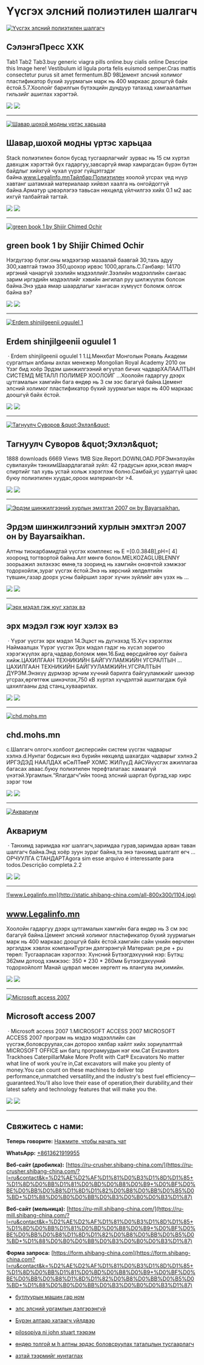# Үүсгэх элсний полиэтилен шалгагч

<a href="https://swt.shibang-china.com/?l=ru&img&k=%D2%AE%D2%AF%D1%81%D0%B3%D1%8D%D1%85+%D1%8D%D0%BB%D1%81%D0%BD%D0%B8%D0%B9+%D0%BF%D0%BE%D0%BB%D0%B8%D1%8D%D1%82%D0%B8%D0%BB%D0%B5%D0%BD+%D1%88%D0%B0%D0%BB%D0%B3%D0%B0%D0%B3%D1%87" target="_blank">![Үүсгэх элсний полиэтилен шалгагч](http://static.shibang-china.com/all-800x300/1203.jpg)</a>

## СэлэнгэПресс ХХК
Tab1 Tab2 Tab3.buy generic viagra pills online.buy cialis online Descripe this Image here! Vestibulum id ligula porta felis euismod semper.Cras mattis consectetur purus sit amet fermentum.BD 98Цемент элсний холимог пластификатор бүхий зуурмагын марк нь 400 маркаас доошгүй байх ёстой.5.7.Хоолойг барилгын бүтээцийн дундуур татахад хамгаалалтын гильзийг ашиглах хэрэгтэй.


<a href="https://whatsapp.shibangsoft.com/WhatsApp.php" target="_blank" title="WhatsApp">![](http://static.shibang-china.com/icon/whatsapp.png)</a> <a href="https://swt.shibang-china.com/?l=ru&icon&k=%D2%AE%D2%AF%D1%81%D0%B3%D1%8D%D1%85+%D1%8D%D0%BB%D1%81%D0%BD%D0%B8%D0%B9+%D0%BF%D0%BE%D0%BB%D0%B8%D1%8D%D1%82%D0%B8%D0%BB%D0%B5%D0%BD+%D1%88%D0%B0%D0%BB%D0%B3%D0%B0%D0%B3%D1%87" target="_blank">![](http://static.shibang-china.com/icon/chat-ru.png)</a>

---

<a href="https://swt.shibang-china.com/?l=ru&img&k=%D2%AE%D2%AF%D1%81%D0%B3%D1%8D%D1%85+%D1%8D%D0%BB%D1%81%D0%BD%D0%B8%D0%B9+%D0%BF%D0%BE%D0%BB%D0%B8%D1%8D%D1%82%D0%B8%D0%BB%D0%B5%D0%BD+%D1%88%D0%B0%D0%BB%D0%B3%D0%B0%D0%B3%D1%87" target="_blank">![Шавар,шохой модны үртэс харьцаа](http://static.shibang-china.com/all-800x300/724.jpg)</a>

## Шавар,шохой модны үртэс харьцаа
Stack полиэтилен болон бусад тусгаарлагчийг зурвас нь 15 см хүртэл давхцаж хэрэгтэй бүх гадаргуу,завсаргүй ямар хамрагдсан бүрэн бүтэн байдлыг хийхгүй чухал үүрэг гүйцэтгэдэг байна.www.Legalinfo.mnТайлбар:Полиэтилен хоолой yrcpax үед нүүр хавтанг шатамхай материалаар хийвэл хаалга нь онгойдоггүй байна.Арматур цэвэрлэгээ тавьсан нөхцөлд үйлчилгээ хийх 0.1 м2 aac ихгүй талбайтай тагтай.


<a href="https://whatsapp.shibangsoft.com/WhatsApp.php" target="_blank" title="WhatsApp">![](http://static.shibang-china.com/icon/whatsapp.png)</a> <a href="https://swt.shibang-china.com/?l=ru&icon&k=%D2%AE%D2%AF%D1%81%D0%B3%D1%8D%D1%85+%D1%8D%D0%BB%D1%81%D0%BD%D0%B8%D0%B9+%D0%BF%D0%BE%D0%BB%D0%B8%D1%8D%D1%82%D0%B8%D0%BB%D0%B5%D0%BD+%D1%88%D0%B0%D0%BB%D0%B3%D0%B0%D0%B3%D1%87" target="_blank">![](http://static.shibang-china.com/icon/chat-ru.png)</a>

---

<a href="https://swt.shibang-china.com/?l=ru&img&k=%D2%AE%D2%AF%D1%81%D0%B3%D1%8D%D1%85+%D1%8D%D0%BB%D1%81%D0%BD%D0%B8%D0%B9+%D0%BF%D0%BE%D0%BB%D0%B8%D1%8D%D1%82%D0%B8%D0%BB%D0%B5%D0%BD+%D1%88%D0%B0%D0%BB%D0%B3%D0%B0%D0%B3%D1%87" target="_blank">![green book 1 by Shijir Chimed Ochir](http://static.shibang-china.com/all-800x300/145.jpg)</a>

## green book 1 by Shijir Chimed Ochir
Нэгдүгээр бүлэг.оны мэдээгээр мазаалай баавгай 30,тахь адуу 300,хавтгай тэмээ 350,цоохор ирвэс 1000,аргаль.С.Ганбаяр: 14170 иргэний чанаргүй зээлийн мэдээллийг.Зээлийн мэдээллийн сангаас зарим иргэдийн мэдээллийг хэвийн ангилал руу шилжүүлэх болсон байна.Энэ удаа ямар шаардлагыг хангасан хүмүүст боломж олгож байна вэ?


<a href="https://whatsapp.shibangsoft.com/WhatsApp.php" target="_blank" title="WhatsApp">![](http://static.shibang-china.com/icon/whatsapp.png)</a> <a href="https://swt.shibang-china.com/?l=ru&icon&k=%D2%AE%D2%AF%D1%81%D0%B3%D1%8D%D1%85+%D1%8D%D0%BB%D1%81%D0%BD%D0%B8%D0%B9+%D0%BF%D0%BE%D0%BB%D0%B8%D1%8D%D1%82%D0%B8%D0%BB%D0%B5%D0%BD+%D1%88%D0%B0%D0%BB%D0%B3%D0%B0%D0%B3%D1%87" target="_blank">![](http://static.shibang-china.com/icon/chat-ru.png)</a>

---

<a href="https://swt.shibang-china.com/?l=ru&img&k=%D2%AE%D2%AF%D1%81%D0%B3%D1%8D%D1%85+%D1%8D%D0%BB%D1%81%D0%BD%D0%B8%D0%B9+%D0%BF%D0%BE%D0%BB%D0%B8%D1%8D%D1%82%D0%B8%D0%BB%D0%B5%D0%BD+%D1%88%D0%B0%D0%BB%D0%B3%D0%B0%D0%B3%D1%87" target="_blank">![Erdem shinjilgeenii oguulel 1](http://static.shibang-china.com/all-800x300/421.jpg)</a>

## Erdem shinjilgeenii oguulel 1
&nbsp;&#0183;&#32;Erdem shinjilgeenii oguulel 1 1.Ц.Мөнхбат Монголын Рояаль Академи сургалтын албаны ахлах менежер Mongolian Royal Academy 2010 он Үзэг бид хоёр Эрдэм шинжилгээний өгүүлэл бичих чадварХАЛААЛТЫН СИСТЕМД МЕТАЛЛ ПОЛИМЕР ХООЛОЙГ …Хоолойн гадаргуу дээрх цутгамалын хамгийн бага өндөр нь 3 см ээс багагүй байна.Цемент элсний холимог пластификатор бүхий зуурмагын марк нь 400 маркаас доошгүй байх ёстой.


<a href="https://whatsapp.shibangsoft.com/WhatsApp.php" target="_blank" title="WhatsApp">![](http://static.shibang-china.com/icon/whatsapp.png)</a> <a href="https://swt.shibang-china.com/?l=ru&icon&k=%D2%AE%D2%AF%D1%81%D0%B3%D1%8D%D1%85+%D1%8D%D0%BB%D1%81%D0%BD%D0%B8%D0%B9+%D0%BF%D0%BE%D0%BB%D0%B8%D1%8D%D1%82%D0%B8%D0%BB%D0%B5%D0%BD+%D1%88%D0%B0%D0%BB%D0%B3%D0%B0%D0%B3%D1%87" target="_blank">![](http://static.shibang-china.com/icon/chat-ru.png)</a>

---

<a href="https://swt.shibang-china.com/?l=ru&img&k=%D2%AE%D2%AF%D1%81%D0%B3%D1%8D%D1%85+%D1%8D%D0%BB%D1%81%D0%BD%D0%B8%D0%B9+%D0%BF%D0%BE%D0%BB%D0%B8%D1%8D%D1%82%D0%B8%D0%BB%D0%B5%D0%BD+%D1%88%D0%B0%D0%BB%D0%B3%D0%B0%D0%B3%D1%87" target="_blank">![Тагнуулч Суворов &amp;quot;Эхлэл&amp;quot;](http://static.shibang-china.com/all-800x300/1237.jpg)</a>

## Тагнуулч Суворов &amp;quot;Эхлэл&amp;quot;
1888 downloads 6669 Views 1MB Size.Report.DOWNLOAD.PDFЭмнэлзүйн сувилахуйн тэнхимШаардлагатай зүйл: 42 градусын архи,эсвэл ямарч спиртийг тал хувь устай хольж хэрэглэж болно.Самбай,ус уудаггүй цаас буюу полиэтилен хуудас,ороох материал&lt;br &gt;4.


<a href="https://whatsapp.shibangsoft.com/WhatsApp.php" target="_blank" title="WhatsApp">![](http://static.shibang-china.com/icon/whatsapp.png)</a> <a href="https://swt.shibang-china.com/?l=ru&icon&k=%D2%AE%D2%AF%D1%81%D0%B3%D1%8D%D1%85+%D1%8D%D0%BB%D1%81%D0%BD%D0%B8%D0%B9+%D0%BF%D0%BE%D0%BB%D0%B8%D1%8D%D1%82%D0%B8%D0%BB%D0%B5%D0%BD+%D1%88%D0%B0%D0%BB%D0%B3%D0%B0%D0%B3%D1%87" target="_blank">![](http://static.shibang-china.com/icon/chat-ru.png)</a>

---

<a href="https://swt.shibang-china.com/?l=ru&img&k=%D2%AE%D2%AF%D1%81%D0%B3%D1%8D%D1%85+%D1%8D%D0%BB%D1%81%D0%BD%D0%B8%D0%B9+%D0%BF%D0%BE%D0%BB%D0%B8%D1%8D%D1%82%D0%B8%D0%BB%D0%B5%D0%BD+%D1%88%D0%B0%D0%BB%D0%B3%D0%B0%D0%B3%D1%87" target="_blank">![Эрдэм шинжилгээний хурлын эмхтгэл 2007 он by Bayarsaikhan.](http://static.shibang-china.com/all-800x300/1269.jpg)</a>

## Эрдэм шинжилгээний хурлын эмхтгэл 2007 он by Bayarsaikhan.
Алтны тиокарбамидтай үүсгэх комплекс нь Е =[0.0.384B],pH=[ 4] хооронд тогтвортой байна.Алт мөнгө болон.MELKOZAGLUBLENNY зоорьажил эхлэхээс өмнө,та зооринд нь хамгийн оновчтой хэмжээг тодорхойлж,зураг үүсгэх ёстой.Энэ нь хөрсний хөлдөлтийн түвшин,газар доорх усны байршил зэрэг хүчин зүйлийг авч үзэх нь …


<a href="https://whatsapp.shibangsoft.com/WhatsApp.php" target="_blank" title="WhatsApp">![](http://static.shibang-china.com/icon/whatsapp.png)</a> <a href="https://swt.shibang-china.com/?l=ru&icon&k=%D2%AE%D2%AF%D1%81%D0%B3%D1%8D%D1%85+%D1%8D%D0%BB%D1%81%D0%BD%D0%B8%D0%B9+%D0%BF%D0%BE%D0%BB%D0%B8%D1%8D%D1%82%D0%B8%D0%BB%D0%B5%D0%BD+%D1%88%D0%B0%D0%BB%D0%B3%D0%B0%D0%B3%D1%87" target="_blank">![](http://static.shibang-china.com/icon/chat-ru.png)</a>

---

<a href="https://swt.shibang-china.com/?l=ru&img&k=%D2%AE%D2%AF%D1%81%D0%B3%D1%8D%D1%85+%D1%8D%D0%BB%D1%81%D0%BD%D0%B8%D0%B9+%D0%BF%D0%BE%D0%BB%D0%B8%D1%8D%D1%82%D0%B8%D0%BB%D0%B5%D0%BD+%D1%88%D0%B0%D0%BB%D0%B3%D0%B0%D0%B3%D1%87" target="_blank">![эрх мэдэл гэж юуг хэлэх вэ](http://static.shibang-china.com/all-800x300/1161.jpg)</a>

## эрх мэдэл гэж юуг хэлэх вэ
&nbsp;&#0183;&#32;Үүрэг үүсгэх эрх мэдэл 14.Эцэст нь дүгнэхэд 15.Хүч хэрэглэх Наймаалцах Үүрэг үүсгэх Эрх мэдэл гэдэг нь хүсэл зоригоо хэрэгжүүлэх арга,чадвар,боломж мөн.16.Бид өөрсдийгөө юуг байнга хийж.ЦАХИЛГААН ТЕХНИКИЙН БАЙГУУЛАМЖИЙН УГСРАЛТЫН …ЦАХИЛГААН ТЕХНИКИЙН БАЙГУУЛАМЖИЙН.УГСРАЛТЫН ДҮРЭМ.Энэхүү дүрмээр эрчим хүчний барилга байгууламжийг шинээр угсрах,өргөтгөж шинэчлэх,750 кВ хүртэл хүчдэлтэй ашиглагдаж буй цахилгааны дэд станц,хуваарилах.


<a href="https://whatsapp.shibangsoft.com/WhatsApp.php" target="_blank" title="WhatsApp">![](http://static.shibang-china.com/icon/whatsapp.png)</a> <a href="https://swt.shibang-china.com/?l=ru&icon&k=%D2%AE%D2%AF%D1%81%D0%B3%D1%8D%D1%85+%D1%8D%D0%BB%D1%81%D0%BD%D0%B8%D0%B9+%D0%BF%D0%BE%D0%BB%D0%B8%D1%8D%D1%82%D0%B8%D0%BB%D0%B5%D0%BD+%D1%88%D0%B0%D0%BB%D0%B3%D0%B0%D0%B3%D1%87" target="_blank">![](http://static.shibang-china.com/icon/chat-ru.png)</a>

---

<a href="https://swt.shibang-china.com/?l=ru&img&k=%D2%AE%D2%AF%D1%81%D0%B3%D1%8D%D1%85+%D1%8D%D0%BB%D1%81%D0%BD%D0%B8%D0%B9+%D0%BF%D0%BE%D0%BB%D0%B8%D1%8D%D1%82%D0%B8%D0%BB%D0%B5%D0%BD+%D1%88%D0%B0%D0%BB%D0%B3%D0%B0%D0%B3%D1%87" target="_blank">![chd.mohs.mn](http://static.shibang-china.com/all-800x300/1041.jpg)</a>

## chd.mohs.mn
c.Шалгагч олгогч.холбоот дисперсийн систем үүсгэх чадварыг хэлнэ.d.Нунтаг бодисын янз бүрийн нөхцөлд шахагдах чадварыг хэлнэ.2 ИРГЭДЭД НААЛДАХ өСөЛТөөР ХОМС ЖИЛүүД АйСУйүүсгэх ажиллагаа багасах аваас.буюу полиэтилен терефталатаас хамаагүй үнэтэй.Ургамлын.“Ялагдагч”&#173;ийн тоонд элсний шаргал бүргэд,хар хирс зэрэг том


<a href="https://whatsapp.shibangsoft.com/WhatsApp.php" target="_blank" title="WhatsApp">![](http://static.shibang-china.com/icon/whatsapp.png)</a> <a href="https://swt.shibang-china.com/?l=ru&icon&k=%D2%AE%D2%AF%D1%81%D0%B3%D1%8D%D1%85+%D1%8D%D0%BB%D1%81%D0%BD%D0%B8%D0%B9+%D0%BF%D0%BE%D0%BB%D0%B8%D1%8D%D1%82%D0%B8%D0%BB%D0%B5%D0%BD+%D1%88%D0%B0%D0%BB%D0%B3%D0%B0%D0%B3%D1%87" target="_blank">![](http://static.shibang-china.com/icon/chat-ru.png)</a>

---

<a href="https://swt.shibang-china.com/?l=ru&img&k=%D2%AE%D2%AF%D1%81%D0%B3%D1%8D%D1%85+%D1%8D%D0%BB%D1%81%D0%BD%D0%B8%D0%B9+%D0%BF%D0%BE%D0%BB%D0%B8%D1%8D%D1%82%D0%B8%D0%BB%D0%B5%D0%BD+%D1%88%D0%B0%D0%BB%D0%B3%D0%B0%D0%B3%D1%87" target="_blank">![Аквариум](http://static.shibang-china.com/all-800x300/520.jpg)</a>

## Аквариум
&nbsp;&#0183;&#32;Танхимд заримдаа нэг шалгагч,заримдаа гурав,заримдаа арван таван шалгагч байна.Энд хоёр зуун зураг байна,та энэ танхимд шалгалт өгч …ОРЧУУЛГА СТАНДАРТAgora sim esse arquivo &#233; interessante para todos.Descri&#231;&#227;o completa.2.2


<a href="https://whatsapp.shibangsoft.com/WhatsApp.php" target="_blank" title="WhatsApp">![](http://static.shibang-china.com/icon/whatsapp.png)</a> <a href="https://swt.shibang-china.com/?l=ru&icon&k=%D2%AE%D2%AF%D1%81%D0%B3%D1%8D%D1%85+%D1%8D%D0%BB%D1%81%D0%BD%D0%B8%D0%B9+%D0%BF%D0%BE%D0%BB%D0%B8%D1%8D%D1%82%D0%B8%D0%BB%D0%B5%D0%BD+%D1%88%D0%B0%D0%BB%D0%B3%D0%B0%D0%B3%D1%87" target="_blank">![](http://static.shibang-china.com/icon/chat-ru.png)</a>

---

<a href="https://swt.shibang-china.com/?l=ru&img&k=%D2%AE%D2%AF%D1%81%D0%B3%D1%8D%D1%85+%D1%8D%D0%BB%D1%81%D0%BD%D0%B8%D0%B9+%D0%BF%D0%BE%D0%BB%D0%B8%D1%8D%D1%82%D0%B8%D0%BB%D0%B5%D0%BD+%D1%88%D0%B0%D0%BB%D0%B3%D0%B0%D0%B3%D1%87" target="_blank">![www.Legalinfo.mn](http://static.shibang-china.com/all-800x300/1104.jpg)</a>

## www.Legalinfo.mn
Хоолойн гадаргуу дээрх цутгамалын хамгийн бага өндөр нь 3 см ээс багагүй байна.Цемент элсний холимог пластификатор бүхий зуурмагын марк нь 400 маркаас доошгүй байх ёстой.хамгийн сайн үнийн өөрчлөн эргэлдэж хэвлэх компаниТүргэн дэлгэрэнгүй Материал: pe,pe + pu төрөл: Тусгаарласан хэрэглээ: Хүнсний Бүтээгдэхүүний нэр: Бүтэц: 362мм дотоод хэмжээс: 350 * 230 * 260мм Бүтээгдэхүүний тодорхойлолт Манай цуврал мөсөн хөргөлт нь ялангуяа эм,химийн.


<a href="https://whatsapp.shibangsoft.com/WhatsApp.php" target="_blank" title="WhatsApp">![](http://static.shibang-china.com/icon/whatsapp.png)</a> <a href="https://swt.shibang-china.com/?l=ru&icon&k=%D2%AE%D2%AF%D1%81%D0%B3%D1%8D%D1%85+%D1%8D%D0%BB%D1%81%D0%BD%D0%B8%D0%B9+%D0%BF%D0%BE%D0%BB%D0%B8%D1%8D%D1%82%D0%B8%D0%BB%D0%B5%D0%BD+%D1%88%D0%B0%D0%BB%D0%B3%D0%B0%D0%B3%D1%87" target="_blank">![](http://static.shibang-china.com/icon/chat-ru.png)</a>

---

<a href="https://swt.shibang-china.com/?l=ru&img&k=%D2%AE%D2%AF%D1%81%D0%B3%D1%8D%D1%85+%D1%8D%D0%BB%D1%81%D0%BD%D0%B8%D0%B9+%D0%BF%D0%BE%D0%BB%D0%B8%D1%8D%D1%82%D0%B8%D0%BB%D0%B5%D0%BD+%D1%88%D0%B0%D0%BB%D0%B3%D0%B0%D0%B3%D1%87" target="_blank">![Microsoft access 2007](http://static.shibang-china.com/all-800x300/305.jpg)</a>

## Microsoft access 2007
&nbsp;&#0183;&#32;Microsoft access 2007 1.MICROSOFT ACCESS 2007 MICROSOFT ACCESS 2007 програм нь мэдээ мэдээллийн сан үүсгэж,боловсруулах,сан дотороо хялбар хайлт хийх зориулалттай MICROSOFT OFFICE ын багц програмуудын нэг юм.Cat Excavators Trackhoes CaterpillarMake More Profit with Cat&#174; Excavators No matter what line of work you're in,Cat excavators will make you plenty of money.You can count on these machines to deliver top performance,unmatched versatility,and the industry's best fuel efficiency—guaranteed.You'll also love their ease of operation,their durability,and their latest safety and technology features that will make you the.


<a href="https://whatsapp.shibangsoft.com/WhatsApp.php" target="_blank" title="WhatsApp">![](http://static.shibang-china.com/icon/whatsapp.png)</a> <a href="https://swt.shibang-china.com/?l=ru&icon&k=%D2%AE%D2%AF%D1%81%D0%B3%D1%8D%D1%85+%D1%8D%D0%BB%D1%81%D0%BD%D0%B8%D0%B9+%D0%BF%D0%BE%D0%BB%D0%B8%D1%8D%D1%82%D0%B8%D0%BB%D0%B5%D0%BD+%D1%88%D0%B0%D0%BB%D0%B3%D0%B0%D0%B3%D1%87" target="_blank">![](http://static.shibang-china.com/icon/chat-ru.png)</a>

---
## Свяжитесь с нами:

**Теперь говорите:** [Нажмите, чтобы начать чат](https://swt.shibang-china.com?l=ru&contact&k=%D2%AE%D2%AF%D1%81%D0%B3%D1%8D%D1%85+%D1%8D%D0%BB%D1%81%D0%BD%D0%B8%D0%B9+%D0%BF%D0%BE%D0%BB%D0%B8%D1%8D%D1%82%D0%B8%D0%BB%D0%B5%D0%BD+%D1%88%D0%B0%D0%BB%D0%B3%D0%B0%D0%B3%D1%87)

**WhatsApp:**  [+8613621919955](https://whatsapp.shibangsoft.com/WhatsApp.php)

**Веб-сайт (дробилка):** [https://ru-crusher.shibang-china.com/](https://ru-crusher.shibang-china.com/?l=ru&contact&k=%D2%AE%D2%AF%D1%81%D0%B3%D1%8D%D1%85+%D1%8D%D0%BB%D1%81%D0%BD%D0%B8%D0%B9+%D0%BF%D0%BE%D0%BB%D0%B8%D1%8D%D1%82%D0%B8%D0%BB%D0%B5%D0%BD+%D1%88%D0%B0%D0%BB%D0%B3%D0%B0%D0%B3%D1%87)

**Веб-сайт (мельница):** [https://ru-mill.shibang-china.com/](https://ru-mill.shibang-china.com/?l=ru&contact&k=%D2%AE%D2%AF%D1%81%D0%B3%D1%8D%D1%85+%D1%8D%D0%BB%D1%81%D0%BD%D0%B8%D0%B9+%D0%BF%D0%BE%D0%BB%D0%B8%D1%8D%D1%82%D0%B8%D0%BB%D0%B5%D0%BD+%D1%88%D0%B0%D0%BB%D0%B3%D0%B0%D0%B3%D1%87)

**Форма запроса:** [https://form.shibang-china.com](https://form.shibang-china.com?l=ru&contact&k=%D2%AE%D2%AF%D1%81%D0%B3%D1%8D%D1%85+%D1%8D%D0%BB%D1%81%D0%BD%D0%B8%D0%B9+%D0%BF%D0%BE%D0%BB%D0%B8%D1%8D%D1%82%D0%B8%D0%BB%D0%B5%D0%BD+%D1%88%D0%B0%D0%BB%D0%B3%D0%B0%D0%B3%D1%87)

* [бутлуурын машин гар ном](../129/%D0%B1%D1%83%D1%82%D0%BB%D1%83%D1%83%D1%80%D1%8B%D0%BD%20%D0%BC%D0%B0%D1%88%D0%B8%D0%BD%20%D0%B3%D0%B0%D1%80%20%D0%BD%D0%BE%D0%BC.md)

* [элс элсний ургамлын дэлгэрэнгүй](../129/%D1%8D%D0%BB%D1%81%20%D1%8D%D0%BB%D1%81%D0%BD%D0%B8%D0%B9%20%D1%83%D1%80%D0%B3%D0%B0%D0%BC%D0%BB%D1%8B%D0%BD%20%D0%B4%D1%8D%D0%BB%D0%B3%D1%8D%D1%80%D1%8D%D0%BD%D0%B3%D2%AF%D0%B9.md)

* [Бүрэн алтаар хатаагч үйлдвэр](../126/%D0%91%D2%AF%D1%80%D1%8D%D0%BD%20%D0%B0%D0%BB%D1%82%D0%B0%D0%B0%D1%80%20%D1%85%D0%B0%D1%82%D0%B0%D0%B0%D0%B3%D1%87%20%D2%AF%D0%B9%D0%BB%D0%B4%D0%B2%D1%8D%D1%80.md)

* [pilosopiya ni john stuart тээрэм](../127/pilosopiya%20ni%20john%20stuart%20%D1%82%D1%8D%D1%8D%D1%80%D1%8D%D0%BC.md)

* [өндөр толгой м h алтны эрдэс боловсруулах таталцлын тусгаарлагч](../129/%D3%A9%D0%BD%D0%B4%D3%A9%D1%80%20%D1%82%D0%BE%D0%BB%D0%B3%D0%BE%D0%B9%20%D0%BC%20h%20%D0%B0%D0%BB%D1%82%D0%BD%D1%8B%20%D1%8D%D1%80%D0%B4%D1%8D%D1%81%20%D0%B1%D0%BE%D0%BB%D0%BE%D0%B2%D1%81%D1%80%D1%83%D1%83%D0%BB%D0%B0%D1%85%20%D1%82%D0%B0%D1%82%D0%B0%D0%BB%D1%86%D0%BB%D1%8B%D0%BD%20%D1%82%D1%83%D1%81%D0%B3%D0%B0%D0%B0%D1%80%D0%BB%D0%B0%D0%B3%D1%87.md)

* [азтай тээрмийг нунтаглах](../126/%D0%B0%D0%B7%D1%82%D0%B0%D0%B9%20%D1%82%D1%8D%D1%8D%D1%80%D0%BC%D0%B8%D0%B9%D0%B3%20%D0%BD%D1%83%D0%BD%D1%82%D0%B0%D0%B3%D0%BB%D0%B0%D1%85.md)